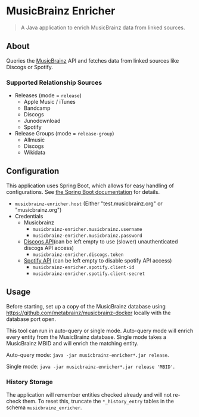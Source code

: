 # MusicBrainz Enricher

> A Java application to enrich MusicBrainz data from linked sources.

## About

Queries the [MusicBrainz](https://musicbrainz.org/) API and fetches data from linked sources like Discogs or Spotify.

### Supported Relationship Sources

- Releases (mode = `release`)
	- Apple Music / iTunes
	- Bandcamp
	- Discogs
	- Junodownload
	- Spotify
- Release Groups (mode = `release-group`)
	- Allmusic
	- Discogs
	- Wikidata

## Configuration

This application uses Spring Boot, which allows for easy handling of configurations.
See [the Spring Boot documentation](https://docs.spring.io/spring-boot/docs/current/reference/html/howto.html#howto.properties-and-configuration.external-properties-location)
for details.

- `musicbrainz-enricher.host` (Either "test.musicbrainz.org" or "musicbrainz.org")
- Credentials
	- Musicbrainz
		- `musicbrainz-enricher.musicbrainz.username`
		- `musicbrainz-enricher.musicbrainz.password`
	- [Discogs API](https://www.discogs.com/developers/)(can be left empty to use (slower) unauthenticated discogs API
	  access)
		- `musicbrainz-enricher.discogs.token`
	- [Spotify API](https://developer.spotify.com/documentation/web-api) (can be left empty to disable spotify API
	  access)
		- `musicbrainz-enricher.spotify.client-id`
		- `musicbrainz-enricher.spotify.client-secret`

## Usage

Before starting, set up a copy of the MusicBrainz database using <https://github.com/metabrainz/musicbrainz-docker>
locally with the database port open.

This tool can run in auto-query or single mode. Auto-query mode will enrich every entity from the MusicBrainz database.
Single mode takes a MusicBrainz MBID and will enrich the matching entity.

Auto-query mode:
`java -jar musicbrainz-enricher*.jar release`.

Single mode:
`java -jar musicbrainz-enricher*.jar release 'MBID'`.

### History Storage

The application will remember entities checked already and will not re-check them. To reset this, truncate the
`*_history_entry` tables in the schema `musicbrainz_enricher`.
